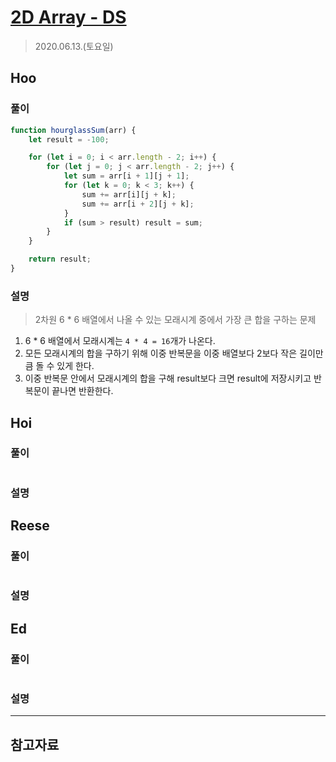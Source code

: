# [2D Array - DS](https://www.hackerrank.com/challenges/2d-array/problem?h_l=interview&playlist_slugs%5B%5D=interview-preparation-kit&playlist_slugs%5B%5D=arrays)

> 2020.06.13.(토요일)

## Hoo

### 풀이

```js
function hourglassSum(arr) {
    let result = -100;

    for (let i = 0; i < arr.length - 2; i++) {
        for (let j = 0; j < arr.length - 2; j++) {
            let sum = arr[i + 1][j + 1];
            for (let k = 0; k < 3; k++) {
                sum += arr[i][j + k];
                sum += arr[i + 2][j + k];
            }
            if (sum > result) result = sum;
        }
    }

    return result;
}
```

### 설명

> 2차원 6 * 6 배열에서 나올 수 있는 모래시계 중에서 가장 큰 합을 구하는 문제

1. 6 * 6 배열에서 모래시계는 `4 * 4 = 16`개가 나온다.
2. 모든 모래시계의 합을 구하기 위해 이중 반복문을 이중 배열보다 2보다 작은 길이만큼 돌 수 있게 한다.
3. 이중 반복문 안에서 모래시계의 합을 구해 result보다 크면 result에 저장시키고 반복문이 끝나면 반환한다.

## Hoi

### 풀이

```js
```

### 설명

## Reese

### 풀이

```js
```

### 설명

## Ed

### 풀이

```js
```

### 설명

---

## 참고자료
